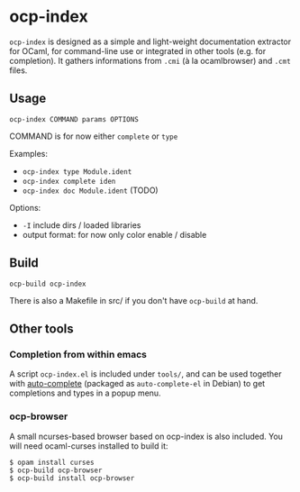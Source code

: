 # ocp-index

`ocp-index` is designed as a simple and light-weight documentation extractor for
OCaml, for command-line use or integrated in other tools (e.g. for
completion). It gathers informations from `.cmi` (à la ocamlbrowser) and `.cmt`
files.

## Usage

`ocp-index COMMAND params OPTIONS`

COMMAND is for now either `complete` or `type`

Examples:
* `ocp-index type Module.ident`
* `ocp-index complete iden`
* `ocp-index doc Module.ident` (TODO)

Options:
* `-I` include dirs / loaded libraries
* output format: for now only color enable / disable

## Build

```
ocp-build ocp-index
```

There is also a Makefile in src/ if you don't have `ocp-build` at hand.

## Other tools

### Completion from within emacs

A script `ocp-index.el` is included under `tools/`, and can be used together
with [auto-complete](https://github.com/auto-complete/auto-complete) (packaged
as `auto-complete-el` in Debian) to get completions and types in a popup menu.

### ocp-browser

A small ncurses-based browser based on ocp-index is also included. You will need
ocaml-curses installed to build it:
```
$ opam install curses
$ ocp-build ocp-browser
$ ocp-build install ocp-browser
```

